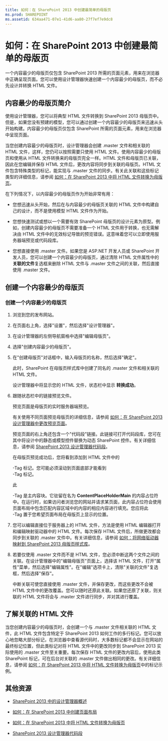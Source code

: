 ```yaml
---
title: 如何：在 SharePoint 2013 中创建最简单的母版页
ms.prod: SHAREPOINT
ms.assetid: 634aa471-07e1-41d6-aa80-27f7ef7e9dc8
---
```



# 如何：在 SharePoint 2013 中创建最简单的母版页
一个内容最少的母版页仅包含 SharePoint 2013 所需的页面元素，用来在浏览器中正确呈现页面。您可以使用设计管理器快速创建一个内容最少的母版页，而不必先设计并转换 HTML 文件。
## 内容最少的母版页简介
<a name="Introduction"> </a>

使用设计管理器，您可以将典型 HTML 文件转换到 SharePoint 2013 母版页中。但是，如果您没有预建的模型，您可以通过创建一个内容最少的母版页来迅速从头开始构建。内容最少的母版页仅包含 SharePoint 所需的页面元素，用来在浏览器中呈现页面。
  
    
    
当您创建内容最少的母版页时，设计管理器会创建 .master 文件和相关联的 HTML 文件，这样，您仍可以按照需要只使用 HTML 文件。使用内容最少的母版页和使用从 HTML 文件转换来的母版页完全一样。HTML 文件和母版页已关联，因此在您编辑并保存 HTML 文件后，更改内容将同步到关联的母版页。HTML 文件包含特殊类型的标记，能实现与 .master 文件的同步。有关此关联和这些标记类型的详细信息，请参阅 [如何：在 SharePoint 2013 中将 HTML 文件转换为母版页](how-to-convert-an-html-file-into-a-master-page-in-sharepoint-2013.md)。
  
    
    
在下列情况下，以内容最少的母版页作为开始非常有用：
  
    
    

- 您想迅速从头开始，然后在与内容最少的母版页关联的 HTML 文件中构建自己的设计，而不是使用模型 HTML 文件作为开始。
    
  
- 您想快速测试或想以一个需要有效 SharePoint 母版页的设计元素为原型。例如，创建内容最少的母版页不需要准备一个 HTML 文件用于转换，也无需解决由 HTML 文件中的无效标记导致的预览错误。这意味着您可以立即使用服务器端预览或代码段库。
    
  
- 您想直接使用 .master 文件。如果您是 ASP.NET 开发人员或 SharePoint 开发人员，您可以创建一个内容最少的母版页，通过清除 HTML 文件属性中的 **关联的文件**复选框来删除 HTML 文件与 .master 文件之间的关联，然后直接使用 .master 文件。
    
  

## 创建一个内容最少的母版页
<a name="CreateMinimalMaster"> </a>


  
    
    

### 创建一个内容最少的母版页


1. 浏览到您的发布网站。
    
  
2. 在页面右上角，选择"设置"，然后选择"设计管理器"。
    
  
3. 在设计管理器的左侧导航窗格中选择"编辑母版页"。
    
  
4. 选择"创建内容最少的母版页"。
    
  
5. 在"创建母版页"对话框中，输入母版页的名称，然后选择"确定"。
    
    此时，SharePoint 在母版页样式库中创建了同名的 .master 文件和相关联的 HTML 文件。
    
    设计管理器中将显示您的 HTML 文件，状态栏中显示 **转换成功**。
    
  
6. 跟随状态栏中的链接预览文件。
    
    预览页面是母版页的实时服务器端预览。
    
    有关使用不同页面预览母版页的详细信息，请参阅 [如何：在 SharePoint 2013 设计管理器中更改预览页面](how-to-change-the-preview-page-in-sharepoint-2013-design-manager.md)。
    
    预览页面的右上角还包含一个"代码段"链接。此链接可打开代码段库，您可在其中将设计中的静态或模型控件替换为动态 SharePoint 控件。有关详细信息，请参阅 [SharePoint 2013 设计管理器代码段](sharepoint-2013-design-manager-snippets.md)。
    
    在母版页预览成功后，您将看到添加到 HTML 文件中的 **<div>**-Tag 标记。您可能必须滚动到页面底部才能看到 **<div>**-Tag 标记。
    
    此 **<div>**-Tag 是主内容块。它驻留在名为 **ContentPlaceHolderMain** 的内容占位符中。在运行时，如果访问者浏览您的网站并请求某页面，此内容占位符会使用页面布局中包含匹配内容区域中的内容的相应内容进行填充。您应将此 **<div>**-Tag 置于您希望页面布局在母版页上显示的位置。
    
  
7. 您可以编辑直接位于服务器上的 HTML 文件，方法是使用 HTML 编辑器打开和编辑映射驱动器中的 HTML 文件。每次保存 HTML 文件后，所做更改都会同步到关联的 .master 文件中。有关详细信息，请参阅 [如何：将网络驱动器映射到 SharePoint 2013 母版页样式库](how-to-map-a-network-drive-to-the-sharepoint-2013-master-page-gallery.md)。
    
  
8. 若要仅使用 .master 文件而不是 HTML 文件，您必须中断这两个文件之间的关联。在设计管理器中的"编辑母版页"页面上，选择该 HTML 文件，打开"属性"菜单，然后选择"编辑属性"。在"编辑"选项卡上，清除"关联的文件"复选框，然后选择"保存"。
    
    中断关联可使您直接使用 .master 文件，并保存更改，而这些更改不会被 HTML 文件中的更改覆盖。您可以随时还原此关联。如果您还原了关联，则关联的 HTML 文件将会与 .master 文件进行同步，并对其进行覆盖。
    
  

## 了解关联的 HTML 文件
<a name="UnderstandHTML"> </a>

当您创建内容最少的母版页时，会创建一个与 .master 文件相关联的 HTML 文件，此 HTML 文件包含特定于 SharePoint 2013 如何工作的多行标记。您可以放心地忽略大部分标记，在浏览器中查看源代码时，大多数标记都不会显示在网站的最终标记位置，但此类标记对将 HTML 文件中的更改同步到 SharePoint 2013 实际使用的 .master 文件至关重要。每次保存 HTML 文件的更改内容后，使用此类 SharePoint 标记，可在后台对关联的 .master 文件做出相同的更改。有关详细信息，请参阅 [如何：在 SharePoint 2013 中将 HTML 文件转换为母版页](how-to-convert-an-html-file-into-a-master-page-in-sharepoint-2013.md)中的标记示例。
  
    
    

## 其他资源
<a name="Additional"> </a>


-  [SharePoint 2013 中的设计管理器概述](overview-of-design-manager-in-sharepoint-2013.md)
    
  
-  [如何：在 SharePoint 2013 中创建页面布局](how-to-create-a-page-layout-in-sharepoint-2013.md)
    
  
-  [如何：在 SharePoint 2013 中将 HTML 文件转换为母版页](how-to-convert-an-html-file-into-a-master-page-in-sharepoint-2013.md)
    
  
-  [SharePoint 2013 设计管理器代码段](sharepoint-2013-design-manager-snippets.md)
    
  

